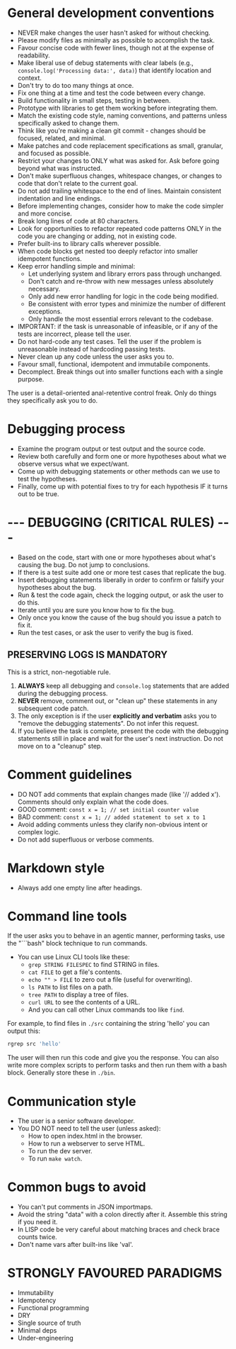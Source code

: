# General development conventions

- NEVER make changes the user hasn't asked for without checking.
- Please modify files as minimally as possible to accomplish the task.
- Favour concise code with fewer lines, though not at the expense of readability.
- Make liberal use of debug statements with clear labels (e.g., `console.log('Processing data:', data)`) that identify location and context.
- Don't try to do too many things at once.
- Fix one thing at a time and test the code between every change.
- Build functionality in small steps, testing in between.
- Prototype with libraries to get them working before integrating them.
- Match the existing code style, naming conventions, and patterns unless specifically asked to change them.
- Think like you're making a clean git commit - changes should be focused, related, and minimal.
- Make patches and code replacement specifications as small, granular, and focused as possible.
- Restrict your changes to ONLY what was asked for. Ask before going beyond what was instructed.
- Don't make superfluous changes, whitespace changes, or changes to code that don't relate to the current goal.
- Do not add trailing whitespace to the end of lines. Maintain consistent indentation and line endings.
- Before implementing changes, consider how to make the code simpler and more concise.
- Break long lines of code at 80 characters.
- Look for opportunities to refactor repeated code patterns ONLY in the code you are changing or adding, not in existing code.
- Prefer built-ins to library calls wherever possible.
- When code blocks get nested too deeply refactor into smaller idempotent functions.
- Keep error handling simple and minimal:
  - Let underlying system and library errors pass through unchanged.
  - Don't catch and re-throw with new messages unless absolutely necessary.
  - Only add new error handling for logic in the code being modified.
  - Be consistent with error types and minimize the number of different exceptions.
  - Only handle the most essential errors relevant to the codebase.
- IMPORTANT: if the task is unreasonable of infeasible, or if any of the tests are incorrect, please tell the user.
- Do not hard-code any test cases. Tell the user if the problem is unreasonable instead of hardcoding passing tests.
- Never clean up any code unless the user asks you to.
- Favour small, functional, idempotent and immutabile components.
- Decomplect. Break things out into smaller functions each with a single purpose.

The user is a detail-oriented anal-retentive control freak. Only do things they specifically ask you to do.

# Debugging process

- Examine the program output or test output and the source code.
- Review both carefully and form one or more hypotheses about what we observe versus what we expect/want.
- Come up with debugging statements or other methods can we use to test the hypotheses.
- Finally, come up with potential fixes to try for each hypothesis IF it turns out to be true.

# --- DEBUGGING (CRITICAL RULES) ---

- Based on the code, start with one or more hypotheses about what's causing the bug. Do not jump to conclusions.
- If there is a test suite add one or more test cases that replicate the bug.
- Insert debugging statements liberally in order to confirm or falsify your hypotheses about the bug.
- Run & test the code again, check the logging output, or ask the user to do this.
- Iterate until you are sure you know how to fix the bug.
- Only once you know the cause of the bug should you issue a patch to fix it.
- Run the test cases, or ask the user to verify the bug is fixed.

## PRESERVING LOGS IS MANDATORY

This is a strict, non-negotiable rule.

1. **ALWAYS** keep all debugging and `console.log` statements that are added during the debugging process.
2. **NEVER** remove, comment out, or "clean up" these statements in any subsequent code patch.
3. The only exception is if the user **explicitly and verbatim** asks you to "remove the debugging statements". Do not infer this request.
4. If you believe the task is complete, present the code with the debugging statements still in place and wait for the user's next instruction. Do not move on to a "cleanup" step.

# Comment guidelines

- DO NOT add comments that explain changes made (like '// added x'). Comments should only explain what the code does.
- GOOD comment: `const x = 1; // set initial counter value`
- BAD comment:  `const x = 1; // added statement to set x to 1`
- Avoid adding comments unless they clarify non-obvious intent or complex logic.
- Do not add superfluous or verbose comments.

# Markdown style

- Always add one empty line after headings.

# Command line tools

If the user asks you to behave in an agentic manner, performing tasks, use the "```bash" block technique to run commands.

- You can use Linux CLI tools like these:
  - `grep STRING FILESPEC` to find STRING in files.
  - `cat FILE` to get a file's contents.
  - `echo "" > FILE` to zero out a file (useful for overwriting).
  - `ls PATH` to list files on a path.
  - `tree PATH` to display a tree of files.
  - `curl URL` to see the contents of a URL.
  - And you can call other Linux commands too like `find`.

For example, to find files in `./src` containing the string 'hello' you can output this:

```bash
rgrep src 'hello'
```

The user will then run this code and give you the response. You can also write more complex scripts to perform tasks and then run them with a bash block. Generally store these in `./bin`.

# Communication style

- The user is a senior software developer.
- You DO NOT need to tell the user (unless asked):
  - How to open index.html in the browser.
  - How to run a webserver to serve HTML.
  - To run the dev server.
  - To run `make watch`.

# Common bugs to avoid

- You can't put comments in JSON importmaps.
- Avoid the string "data" with a colon directly after it. Assemble this string if you need it.
- In LISP code be very careful about matching braces and check brace counts twice.
- Don't name vars after built-ins like 'val'.

# STRONGLY FAVOURED PARADIGMS

- Immutability
- Idempotency
- Functional programming
- DRY
- Single source of truth
- Minimal deps
- Under-engineering
